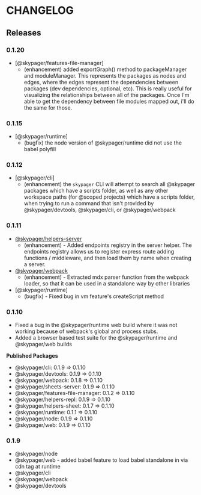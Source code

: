 # CHANGELOG

## Releases

### 0.1.20

- [@skypager/features-file-manager]
    - (enhancement) added exportGraph() method to packageManager and moduleManager.  This represents the packages as nodes and edges,
    where the edges represent the dependencies between packages (dev dependencies, optional, etc).  This is really useful for visualizing
    the relationships between all of the packages.  Once I'm able to get the dependency between file modules mapped out, i'll do the same for those.

### 0.1.15

- [@skypager/runtime]
    - (bugfix) the node version of @skypager/runtime did not use the babel polyfill

### 0.1.12

- [@skypager/cli]
    - (enhancement) the `skypager` CLI will attempt to search all @skypager packages which have a scripts folder, as well as any other 
    workspace paths (for @scoped projects) which have a scripts folder, when trying to run a command that isn't provided by @skypager/devtools, @skypager/cli, or @skypager/webpack

### 0.1.11

- [@skypager/helpers-server](src/helpers/server)
    - (enhancement) - Added endpoints registry in the server helper.  The endpoints registry allows us to register express route adding functions / middleware, and then load them by name when creating a server.
- [@skypager/webpack](src/devtools/webpack) 
    - (enhancement) - Extracted mdx parser function from the webpack loader, so that it can be used in a standalone way by other libraries
- [@skypager/runtime] 
    - (bugfix) - Fixed bug in vm feature's createScript method

### 0.1.10

- Fixed a bug in the @skypager/runtime web build where it was not working because of webpack's global and process stubs.
- Added a browser based test suite for the @skypager/runtime and @skypager/web builds

**Published Packages**
  - @skypager/cli: 0.1.9 => 0.1.10
  - @skypager/devtools: 0.1.9 => 0.1.10
  - @skypager/webpack: 0.1.8 => 0.1.10
  - @skypager/sheets-server: 0.1.9 => 0.1.10
  - @skypager/features-file-manager: 0.1.2 => 0.1.10
  - @skypager/helpers-repl: 0.1.9 => 0.1.10
  - @skypager/helpers-sheet: 0.1.7 => 0.1.10
  - @skypager/runtime: 0.1.1 => 0.1.10
  - @skypager/node: 0.1.9 => 0.1.10
  - @skypager/web: 0.1.9 => 0.1.10
  
### 0.1.9

- @skypager/node
- @skypager/web - added babel feature to load babel standalone in via cdn tag at runtime
- @skypager/cli
- @skypager/webpack
- @skypager/devtools
